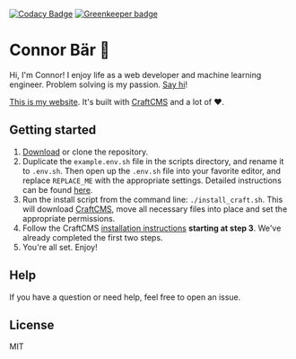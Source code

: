 [![Codacy Badge](https://api.codacy.com/project/badge/Grade/2d8734becc4c452ab3c4db9875435a55)](https://www.codacy.com/app/connor_baer/uwcblogs?utm_source=github.com&amp;utm_medium=referral&amp;utm_content=uwc/uwcblogs&amp;utm_campaign=Badge_Grade) [![Greenkeeper badge](https://badges.greenkeeper.io/connor-baer/connorbaer.co.svg)](https://greenkeeper.io/)

# Connor Bär 🐻

Hi, I'm Connor! I enjoy life as a web developer and machine learning engineer. Problem solving is my passion. [Say hi](https://twitter.com/connor_baer)!

[This is my website](https://connorbaer.co). It's built with [CraftCMS](https://craftcms.com) and a lot of ❤️.

## Getting started

1. [Download](https://github.com/connor-baer/connorbaer.co/archive/master.zip) or clone the repository.
2. Duplicate the `example.env.sh` file in the scripts directory, and rename it to `.env.sh`. Then open up the `.env.sh` file into your favorite editor, and replace `REPLACE_ME` with the appropriate settings. Detailed instructions can be found [here](https://github.com/nystudio107/craft-scripts).
3. Run the install script from the command line: `./install_craft.sh`. This will download [CraftCMS](https://craftcms.com), move all necessary files into place and set the appropriate permissions.
4. Follow the CraftCMS [installation instructions](https://craftcms.com/docs/installing) **starting at step 3**. We've already completed the first two steps.
5. You're all set. Enjoy!

## Help

If you have a question or need help, feel free to open an issue.

## License

MIT
